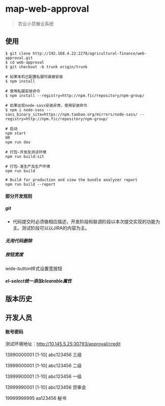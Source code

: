 # map-web-approval

> 农业小贷展业系统

## 使用
```
$ git clone http://192.168.4.22:2270/agricultural-finance/web-approval.git
$ cd web-approval
$ git checkout -b trunk origin/trunk

# 如果本机已配置私服可直接安装
$ npm install

# 使用私服安装命令
$ npm install --registry=http://npm.fic/repository/npm-group/

# 如果出现node-sass安装异常，使用安装命令
$ npm i node-sass --sass_binary_site=https://npm.taobao.org/mirrors/node-sass/ --registry=http://npm.fic/repository/npm-group/

# 启动
npm start
OR
npm run dev

# 打包-开发及测试环境
npm run build:sit

# 打包-准生产及生产环境
npm run build

# Build for production and view the bundle analyzer report
npm run build --report
```


#### 部分开发规则
##### git
* 代码提交时必须做相应描述，开发阶段和联调阶段以本次提交实现的功能为主。测试阶段可以以JIRA的内容为主。

##### 无用代码删除

##### 按钮宽度
wide-button样式设置宽按钮

##### el-select统一添加clearable属性

## 版本历史
<!-- * [Tags](http://gitlab.fic/fecode/approval-finance-management/tags)

* [Changelog](http://gitlab.fic/fecode/approval-finance-management/blob/trunk/changelog.md) -->

## 开发人员

#### 账号密码

测试环境地址：http://10.145.5.25:30793/approval/credit

13990000001 [1-10]  abc123456 三级

13999000001 [1-10]  abc123456 二级

13999900001 [1-10]  abc123456 一级

13999990001 [1-10]  abc123456 贷审会

19999999995  aa123456 秘书
